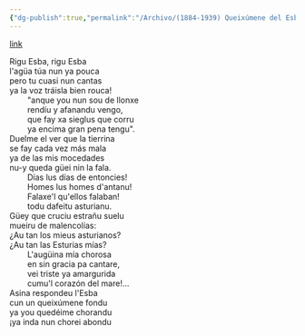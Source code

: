 ```yaml
---
{"dg-publish":true,"permalink":"/Archivo/(1884-1939) Queixúmene del Esba/","tags":["#Siglo_19","occidental","escrito","Valdés","Padre_Galo","poema"]}
---
```


[link](https://poesiaasturiana.blogspot.com/2013/07/queixumene-del-esba-de-galo-fernandez.html)

Rigu Esba, rigu Esba  
l'agüa túa nun ya pouca  
pero tu cuasi nun cantas  
ya la voz tráisla bien rouca!  
        "anque you nun sou de llonxe  
        rendíu y afanandu vengo,  
        que fay xa sieglus que corru  
        ya encima gran pena tengu".  
Duelme el ver que la tierrina  
se fay cada vez más mala  
ya de las mis mocedades  
nu-y queda güei nin la fala.  
        Días lus días de entoncies!  
        Homes lus homes d'antanu!  
        Falaxe'l qu'ellos falaban!  
        todu dafeitu asturianu.  
Güey que cruciu estrañu suelu  
mueiru de malencolías:  
¿Au tan los mieus asturianos?  
¿Au tan las Esturias mías?  
        L'augüina mía chorosa  
        en sin gracia pa cantare,  
        vei triste ya amargurida  
        cumu'l corazón del mare!...  
Asina respondeu l'Esba  
cun un queixúmene fondu  
ya you quedéime chorandu  
¡ya inda nun chorei abondu